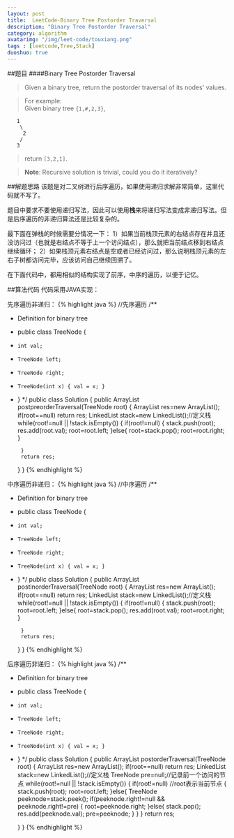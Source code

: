 ```yaml
---
layout: post
title:  LeetCode-Binary Tree Postorder Traversal
description: "Binary Tree Postorder Traversal"
category: algorithm
avatarimg: "/img/leet-code/touxiang.png"
tags : [leetcode,Tree,Stack]
duoshuo: true
---
```

##题目
####Binary Tree Postorder Traversal
>Given a binary tree, return the postorder traversal of its nodes' values.

>For example:     
>Given binary tree `{1,#,2,3}`,
>
	   1
	    \
	     2
	    /
	   3

>return `[3,2,1]`.

>**Note**: Recursive solution is trivial, could you do it iteratively?

<!-- more -->
	
##解题思路
该题是对二叉树进行后序遍历，如果使用递归求解非常简单，这里代码就不写了。

题目中要求不要使用递归写法，因此可以使用**栈**来将递归写法变成非递归写法。但是后序遍历的非递归算法还是比较复杂的。

最下面在弹栈的时候需要分情况一下：
1）如果当前栈顶元素的右结点存在并且还没访问过（也就是右结点不等于上一个访问结点），那么就把当前结点移到右结点继续循环；
2）如果栈顶元素右结点是空或者已经访问过，那么说明栈顶元素的左右子树都访问完毕，应该访问自己继续回溯了。

在下面代码中，都用相似的结构实现了前序，中序的遍历，以便于记忆。

##算法代码
代码采用JAVA实现：
 
先序遍历非递归：
{% highlight java %}
//先序遍历
/**
 * Definition for binary tree
 * public class TreeNode {
 *     int val;
 *     TreeNode left;
 *     TreeNode right;
 *     TreeNode(int x) { val = x; }
 * }
 */
public class Solution {
    public ArrayList<Integer> postpreorderTraversal(TreeNode root) {
    	ArrayList<Integer> res=new ArrayList<Integer>();
        if(root==null)
        	return res;
        LinkedList<TreeNode> stack=new LinkedList<TreeNode>();//定义栈
        while(root!=null || !stack.isEmpty())
        {
        	if(root!=null)
        	{
        		stack.push(root);
        		res.add(root.val);
        		root=root.left;
        	}else{
        		root=stack.pop();
        		root=root.right;
        	}
        	
        }
        return res;

    }
}
{% endhighlight %}


中序遍历非递归：
{% highlight java %}
//中序遍历
/**
 * Definition for binary tree
 * public class TreeNode {
 *     int val;
 *     TreeNode left;
 *     TreeNode right;
 *     TreeNode(int x) { val = x; }
 * }
 */
public class Solution {
    public ArrayList<Integer> postinorderTraversal(TreeNode root) {
    	ArrayList<Integer> res=new ArrayList<Integer>();
        if(root==null)
        	return res;
        LinkedList<TreeNode> stack=new LinkedList<TreeNode>();//定义栈
        while(root!=null || !stack.isEmpty())
        {
        	if(root!=null)
        	{
        		stack.push(root);
        		root=root.left;
        	}else{
        		root=stack.pop();
        		res.add(root.val);
        		root=root.right;
        	}
        	
        }
        return res;

    }
}
{% endhighlight %}


后序遍历非递归：
{% highlight java %}
/**
 * Definition for binary tree
 * public class TreeNode {
 *     int val;
 *     TreeNode left;
 *     TreeNode right;
 *     TreeNode(int x) { val = x; }
 * }
 */
public class Solution {
    public ArrayList<Integer> postorderTraversal(TreeNode root) {
    	ArrayList<Integer> res=new ArrayList<Integer>();
        if(root==null)
        	return res;
        LinkedList<TreeNode> stack=new LinkedList<TreeNode>();//定义栈
        TreeNode pre=null;//记录前一个访问的节点
        while(root!=null || !stack.isEmpty())
        {
        	if(root!=null) //root表示当前节点
        	{
        		 stack.push(root);
        		 root=root.left;
        	}else{
        		TreeNode peeknode=stack.peek();
        		if(peeknode.right!=null && peeknode.right!=pre)
        		{
        			root=peeknode.right;
        		}else{
        			stack.pop();
        			res.add(peeknode.val);
        			pre=peeknode;
        		}
        	}
        }
        return res;

    }
}
{% endhighlight %}





